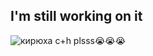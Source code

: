 ## I'm still working on it
![кирюха](https://github.com/user-attachments/assets/8a7862a5-9cfc-450a-a043-36767d4f8dc6)
c+h plsss😭😭😭
